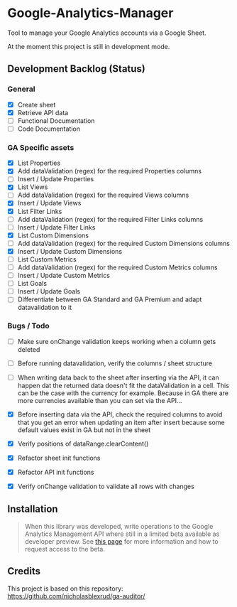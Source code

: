 # Google-Analytics-Manager
Tool to manage your Google Analytics accounts via a Google Sheet.

At the moment this project is still in development mode.

## Development Backlog (Status)

### General
- [x] Create sheet
- [x] Retrieve API data
- [ ] Functional Documentation
- [ ] Code Documentation

### GA Specific assets
- [x] List Properties
- [x] Add dataValidation (regex) for the required Properties columns
- [ ] Insert / Update Properties
- [x] List Views
- [ ] Add dataValidation (regex) for the required Views columns
- [x] Insert / Update Views
- [x] List Filter Links
- [ ] Add dataValidation (regex) for the required Filter Links columns
- [ ] Insert / Update Filter Links
- [x] List Custom Dimensions
- [ ] Add dataValidation (regex) for the required Custom Dimensions columns
- [x] Insert / Update Custom Dimensions
- [ ] List Custom Metrics
- [ ] Add dataValidation (regex) for the required Custom Metrics columns
- [ ] Insert / Update Custom Metrics
- [ ] List Goals
- [ ] Insert / Update Goals
- [ ] Differentiate between GA Standard and GA Premium and adapt datavalidation to it

### Bugs / Todo
- [ ] Make sure onChange validation keeps working when a column gets deleted
- [ ] Before running datavalidation, verify the columns / sheet structure
- [ ] When writing data back to the sheet after inserting via the API, it can happen dat the returned data doesn't fit the dataValidation in a cell. This can be the case with the currency for example. Because in GA there are more currencies available than you can set via the API...
- [x] Before inserting data via the API, check the required columns to avoid that you get an error when updating an item after insert because some default values exist in GA but not in the sheet
- [x] Verify positions of dataRange.clearContent()
- [x] Refactor sheet init functions
- [x] Refactor API init functions
- [x] Verify onChange validation to validate all rows with changes


## Installation

> When this library was developed, write operations to the Google Analytics Management API where still in a limited beta available as developer preview. See [this page](https://developers.google.com/analytics/devguides/config/mgmt/v3/account-management) for more information and how to request access to the beta.

## Credits
This project is based on this repository: https://github.com/nicholasblexrud/ga-auditor/
